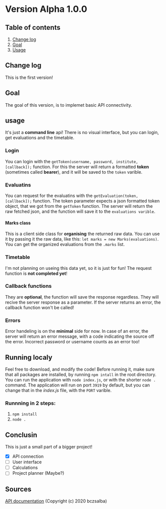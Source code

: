 # Version Alpha 1.0.0

## Table of contents

1. [Change log](#changelog)
2. [Goal](#goal)
3. [Usage](#usage)

<a name="changelog"/>

## Change log

This is the first version!

<a name="goal"/>

## Goal

The goal of this version, is to implemet basic API connectivity.

<a name="usage"/>

## usage

It's just a **command line** api!
There is no visual interface, but you can login, get evaluations and the timetable.

### Login

You can login with the `getToken(username, password, institute, [callback]);` function.
For this the server will return a formatted **token** (sometimes called **bearer**), and it will be saved to the `token` varible.


### Evaluatins

You can request for the evaluatins with the `getEvaluation(token, [callback]);` function.
The token parameter expects a json formatted token object, that we got from the `getToken` function.
The server will return the raw fetched json, and the function will save it to the `evaluations varible`.

#### Marks class

This is a client side class for **organising** the returned raw data.
You can use it by passing it the raw data, like this: `let marks = new Marks(evaluations)`.
You can get the organized evaluations from the `.marks` list.

### Timetable

I'm not planning on useing this data yet, so it is just for fun!
The request function is **not completed yet**!

### Callback functions

They are **optional**, the function will save the response regardless.
They will recive the server response as a parameter.
If the server returns an error, the callback function won't be called!

### Errors

Error handeling is on the **minimal** side for now.
In case of an error, the server will return an error message, with a code indicating the source off the error.
Incorrect password or username counts as an error too!

## Running localy

Feel free to download, and modify the code!
Before running it, make sure that all packages are installed, by running `npm intall` in the root directory.
You can run the application with `node index.js`, or with the shorter `node .` command.
The application will run on port `3919` by default, but you can change that in the *index.js* file, with the `PORT` varible.

### Runnning in 2 steps:

1. `npm install`
2. `node .`

## Conclusin

This is just a small part of a bigger project!

- [X] API connection
- [ ] User interface
- [ ] Calculations
- [ ] Project planner (Maybe?)

## Sources

[API documentation](https://github.com/bczsalba/ekreta-docs-v3) (Copyright (c) 2020 bczsalba)
